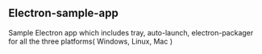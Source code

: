 ## Electron-sample-app

Sample Electron app which includes tray, auto-launch, electron-packager for all the three platforms( Windows, Linux, Mac )